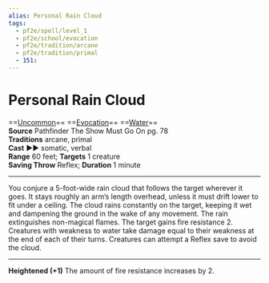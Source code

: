 ```yaml
---
alias: Personal Rain Cloud
tags:
  - pf2e/spell/level_1
  - pf2e/school/evocation
  - pf2e/tradition/arcane
  - pf2e/tradition/primal
  - 151:
---
```


# Personal Rain Cloud

==[Uncommon](Uncommon.md)== ==[Evocation](Evocation.md)== ==[Water](Water.md)==  
__Source__ Pathfinder The Show Must Go On pg. 78  
**Traditions** arcane, primal  
**Cast** ►► somatic, verbal  
**Range** 60 feet; **Targets** 1 creature  
**Saving Throw** Reflex; **Duration** 1 minute

---

You conjure a 5-foot-wide rain cloud that follows the target wherever it goes. It stays roughly an arm’s length overhead, unless it must drift lower to fit under a ceiling. The cloud rains constantly on the target, keeping it wet and dampening the ground in the wake of any movement. The rain extinguishes non-magical flames. The target gains fire resistance 2. Creatures with weakness to water take damage equal to their weakness at the end of each of their turns. Creatures can attempt a Reflex save to avoid the cloud.

<hr>

**Heightened (+1)** The amount of fire resistance increases by 2.
